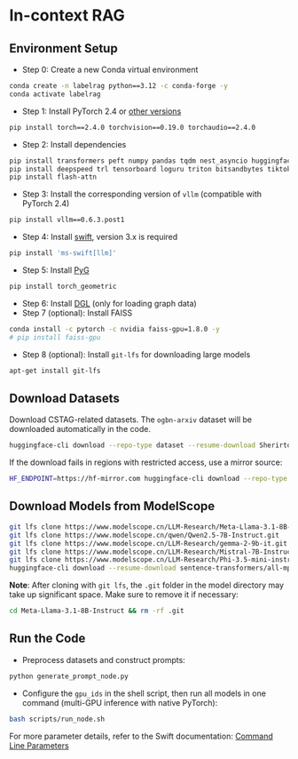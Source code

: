 # In-context RAG

## Environment Setup
+ Step 0: Create a new Conda virtual environment
```bash
conda create -n labelrag python==3.12 -c conda-forge -y
conda activate labelrag
```
+ Step 1: Install PyTorch 2.4 or [other versions](https://pytorch.org/)
```bash
pip install torch==2.4.0 torchvision==0.19.0 torchaudio==2.4.0
```
+ Step 2: Install dependencies
```bash
pip install transformers peft numpy pandas tqdm nest_asyncio huggingface_hub sentence_transformers
pip install deepspeed trl tensorboard loguru triton bitsandbytes tiktoken modelscope ogb
pip install flash-attn
```
+ Step 3: Install the corresponding version of `vllm` (compatible with PyTorch 2.4)
```bash
pip install vllm==0.6.3.post1
```
+ Step 4: Install [swift](https://github.com/modelscope/ms-swift), version 3.x is required
```bash
pip install 'ms-swift[llm]'
```
+ Step 5: Install [PyG](https://pytorch-geometric.readthedocs.io/en/latest/install/installation.html)
```bash
pip install torch_geometric
```
+ Step 6: Install [DGL](https://www.dgl.ai/pages/start.html) (only for loading graph data)
+ Step 7 (optional): Install FAISS
```bash
conda install -c pytorch -c nvidia faiss-gpu=1.8.0 -y
# pip install faiss-gpu
```
+ Step 8 (optional): Install `git-lfs` for downloading large models
```bash
apt-get install git-lfs
```

## Download Datasets
Download CSTAG-related datasets. The `ogbn-arxiv` dataset will be downloaded automatically in the code.
```bash
huggingface-cli download --repo-type dataset --resume-download Sherirto/CSTAG --local-dir CSTAG --local-dir-use-symlinks False
```
If the download fails in regions with restricted access, use a mirror source:
```bash
HF_ENDPOINT=https://hf-mirror.com huggingface-cli download --repo-type dataset --resume-download Sherirto/CSTAG --local-dir CSTAG --local-dir-use-symlinks False
```

## Download Models from ModelScope
```bash
git lfs clone https://www.modelscope.cn/LLM-Research/Meta-Llama-3.1-8B-Instruct.git
git lfs clone https://www.modelscope.cn/qwen/Qwen2.5-7B-Instruct.git
git lfs clone https://www.modelscope.cn/LLM-Research/gemma-2-9b-it.git
git lfs clone https://www.modelscope.cn/LLM-Research/Mistral-7B-Instruct-v0.3.git
git lfs clone https://www.modelscope.cn/LLM-Research/Phi-3.5-mini-instruct.git
huggingface-cli download --resume-download sentence-transformers/all-mpnet-base-v2 --local-dir ./all-mpnet-base-v2
```
**Note**: After cloning with `git lfs`, the `.git` folder in the model directory may take up significant space. Make sure to remove it if necessary:
```bash
cd Meta-Llama-3.1-8B-Instruct && rm -rf .git
```

## Run the Code
+ Preprocess datasets and construct prompts:
```python
python generate_prompt_node.py
```
+ Configure the `gpu_ids` in the shell script, then run all models in one command (multi-GPU inference with native PyTorch):
```bash
bash scripts/run_node.sh 
```

For more parameter details, refer to the Swift documentation: [Command Line Parameters](https://swift.readthedocs.io/en/latest/Instruction/Command-line-parameters.html)
